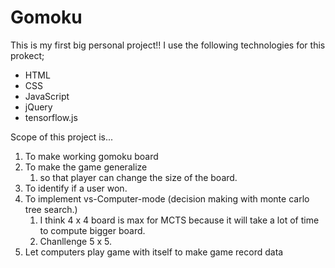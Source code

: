 # Gomoku

This is my first big personal project!!
I use the following technologies for this prokect;
<ul>
<li>HTML</li>
<li>CSS</li>
<li>JavaScript</li>
<li>jQuery</li>
<li>tensorflow.js</li>
</ul>

Scope of this project is...
<ol>
      <li>To make working gomoku board </li>
      <li>To make the game generalize
            <ol>
                  <li>so that player can change the size of the board.</li>
            </ol>
      </li>
      <li>To identify if a user won.</li>
      <li>To implement vs-Computer-mode (decision making with monte carlo tree search.) 
            <ol>
                  <li>I think 4 x 4 board is max for MCTS because it will take a lot of time to compute bigger board. </li>
                  <li>Chanllenge 5 x 5.</li>
            </ol>
      </li>
      <li>Let computers play game with itself to make game record data</li>
</ol>
